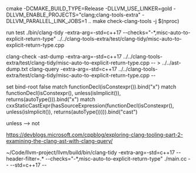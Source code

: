 
cmake -DCMAKE_BUILD_TYPE=Release -DLLVM_USE_LINKER=gold -DLLVM_ENABLE_PROJECTS="clang;clang-tools-extra" -DLLVM_PARALLEL_LINK_JOBS=1 .. 
make check-clang-tools -j $(nproc)


run test
./bin/clang-tidy -extra-arg=-std=c++17 --checks="-*,misc-auto-to-explicit-return-type" ../../clang-tools-extra/test/clang-tidy/misc-auto-to-explicit-return-type.cpp


clang-check -ast-dump -extra-arg=-std=c++17 ../../clang-tools-extra/test/clang-tidy/misc-auto-to-explicit-return-type.cpp -- > ../../ast-dump.txt
clang-query -extra-arg=-std=c++17 ../../clang-tools-extra/test/clang-tidy/misc-auto-to-explicit-return-type.cpp --

set bind-root false	
match functionDecl(isConstexpr()).bind("x")
match functionDecl(isConstexpr(), unless(isImplicit()), returns(autoType())).bind("x")
match cxxStaticCastExpr(hasSourceExpression(functionDecl(isConstexpr(), unless(isImplicit()), returns(autoType())))).bind("cast")

unless --> not

https://devblogs.microsoft.com/cppblog/exploring-clang-tooling-part-2-examining-the-clang-ast-with-clang-query/


~/Code/llvm-project/llvm/build/bin/clang-tidy -extra-arg=-std=c++17 --header-filter=.* --checks="-*,misc-auto-to-explicit-return-type" ./main.cc -- --std=c++17 --